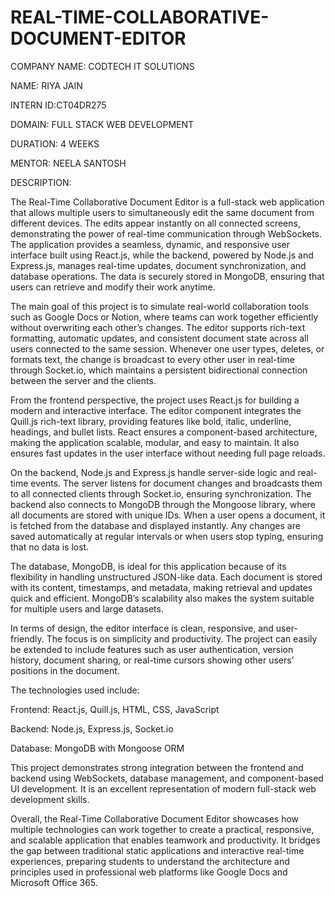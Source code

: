 # REAL-TIME-COLLABORATIVE-DOCUMENT-EDITOR
COMPANY NAME: CODTECH IT SOLUTIONS

NAME: RIYA JAIN

INTERN ID:CT04DR275

DOMAIN: FULL STACK WEB DEVELOPMENT

DURATION: 4 WEEKS

MENTOR: NEELA SANTOSH 

DESCRIPTION:

The Real-Time Collaborative Document Editor is a full-stack web application that allows multiple users to simultaneously edit the same document from different devices. The edits appear instantly on all connected screens, demonstrating the power of real-time communication through WebSockets. The application provides a seamless, dynamic, and responsive user interface built using React.js, while the backend, powered by Node.js and Express.js, manages real-time updates, document synchronization, and database operations. The data is securely stored in MongoDB, ensuring that users can retrieve and modify their work anytime.

The main goal of this project is to simulate real-world collaboration tools such as Google Docs or Notion, where teams can work together efficiently without overwriting each other’s changes. The editor supports rich-text formatting, automatic updates, and consistent document state across all users connected to the same session. Whenever one user types, deletes, or formats text, the change is broadcast to every other user in real-time through Socket.io, which maintains a persistent bidirectional connection between the server and the clients.

From the frontend perspective, the project uses React.js for building a modern and interactive interface. The editor component integrates the Quill.js rich-text library, providing features like bold, italic, underline, headings, and bullet lists. React ensures a component-based architecture, making the application scalable, modular, and easy to maintain. It also ensures fast updates in the user interface without needing full page reloads.

On the backend, Node.js and Express.js handle server-side logic and real-time events. The server listens for document changes and broadcasts them to all connected clients through Socket.io, ensuring synchronization. The backend also connects to MongoDB through the Mongoose library, where all documents are stored with unique IDs. When a user opens a document, it is fetched from the database and displayed instantly. Any changes are saved automatically at regular intervals or when users stop typing, ensuring that no data is lost.

The database, MongoDB, is ideal for this application because of its flexibility in handling unstructured JSON-like data. Each document is stored with its content, timestamps, and metadata, making retrieval and updates quick and efficient. MongoDB’s scalability also makes the system suitable for multiple users and large datasets.

In terms of design, the editor interface is clean, responsive, and user-friendly. The focus is on simplicity and productivity. The project can easily be extended to include features such as user authentication, version history, document sharing, or real-time cursors showing other users’ positions in the document.

The technologies used include:

Frontend: React.js, Quill.js, HTML, CSS, JavaScript

Backend: Node.js, Express.js, Socket.io

Database: MongoDB with Mongoose ORM

This project demonstrates strong integration between the frontend and backend using WebSockets, database management, and component-based UI development. It is an excellent representation of modern full-stack web development skills.

Overall, the Real-Time Collaborative Document Editor showcases how multiple technologies can work together to create a practical, responsive, and scalable application that enables teamwork and productivity. It bridges the gap between traditional static applications and interactive real-time experiences, preparing students to understand the architecture and principles used in professional web platforms like Google Docs and Microsoft Office 365.
